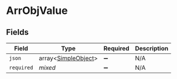 # ArrObjValue


## Fields

| Field                                                      | Type                                                       | Required                                                   | Description                                                |
| ---------------------------------------------------------- | ---------------------------------------------------------- | ---------------------------------------------------------- | ---------------------------------------------------------- |
| `json`                                                     | array<[SimpleObject](../../models/shared/SimpleObject.md)> | :heavy_minus_sign:                                         | N/A                                                        |
| `required`                                                 | *mixed*                                                    | :heavy_minus_sign:                                         | N/A                                                        |